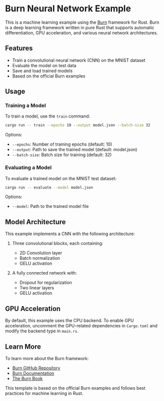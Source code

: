 # Burn Neural Network Example

This is a machine learning example using the [Burn](https://github.com/tracel-ai/burn) framework for Rust. Burn is a deep learning framework written in pure Rust that supports automatic differentiation, GPU acceleration, and various neural network architectures.

## Features

- Train a convolutional neural network (CNN) on the MNIST dataset
- Evaluate the model on test data
- Save and load trained models
- Based on the official Burn examples

## Usage

### Training a Model

To train a model, use the `train` command:

```bash
cargo run -- train --epochs 10 --output model.json --batch-size 32
```

Options:
- `--epochs`: Number of training epochs (default: 10)
- `--output`: Path to save the trained model (default: model.json)
- `--batch-size`: Batch size for training (default: 32)

### Evaluating a Model

To evaluate a trained model on the MNIST test dataset:

```bash
cargo run -- evaluate --model model.json
```

Options:
- `--model`: Path to the trained model file

## Model Architecture

This example implements a CNN with the following architecture:

1. Three convolutional blocks, each containing:
   - 2D Convolution layer
   - Batch normalization
   - GELU activation

2. A fully connected network with:
   - Dropout for regularization
   - Two linear layers
   - GELU activation

## GPU Acceleration

By default, this example uses the CPU backend. To enable GPU acceleration, uncomment the GPU-related dependencies in `Cargo.toml` and modify the backend type in `main.rs`.

## Learn More

To learn more about the Burn framework:

- [Burn GitHub Repository](https://github.com/tracel-ai/burn)
- [Burn Documentation](https://burn.dev/)
- [The Burn Book](https://burn.dev/burn-book/)

This template is based on the official Burn examples and follows best practices for machine learning in Rust.
